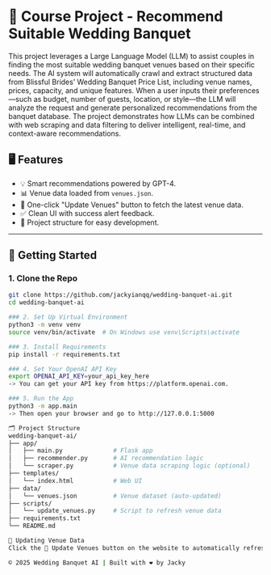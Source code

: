 # 💍 Course Project - Recommend Suitable Wedding Banquet

This project leverages a Large Language Model (LLM) to assist couples in finding the most suitable wedding banquet venues based on their specific needs. The AI system will automatically crawl and extract structured data from Blissful Brides’ Wedding Banquet Price List, including venue names, prices, capacity, and unique features. When a user inputs their preferences—such as budget, number of guests, location, or style—the LLM will analyze the request and generate personalized recommendations from the banquet database. The project demonstrates how LLMs can be combined with web scraping and data filtering to deliver intelligent, real-time, and context-aware recommendations.

## 🖥️ Features

- 💡 Smart recommendations powered by GPT-4.
- 📊 Venue data loaded from `venues.json`.
- 🔄 One-click "Update Venues" button to fetch the latest venue data.
- ✅ Clean UI with success alert feedback.
- 📁 Project structure for easy development.

---

## 🚀 Getting Started

### 1. Clone the Repo

```bash
git clone https://github.com/jackyianqq/wedding-banquet-ai.git
cd wedding-banquet-ai

### 2. Set Up Virtual Environment
python3 -m venv venv
source venv/bin/activate  # On Windows use venv\Scripts\activate

### 3. Install Requirements
pip install -r requirements.txt

### 4. Set Your OpenAI API Key
export OPENAI_API_KEY=your_api_key_here
-> You can get your API key from https://platform.openai.com.

### 5. Run the App
python3 -m app.main
-> Then open your browser and go to http://127.0.0.1:5000

🗂️ Project Structure
wedding-banquet-ai/
├── app/
│   ├── main.py              # Flask app
│   ├── recommender.py       # AI recommendation logic
│   └── scraper.py           # Venue data scraping logic (optional)
├── templates/
│   └── index.html           # Web UI
├── data/
│   └── venues.json          # Venue dataset (auto-updated)
├── scripts/
│   └── update_venues.py     # Script to refresh venue data
├── requirements.txt
└── README.md

🔁 Updating Venue Data
Click the 🔄 Update Venues button on the website to automatically refresh venue data. The backend will run scripts/update_venues.py and update data/venues.json.

© 2025 Wedding Banquet AI | Built with ❤️ by Jacky


